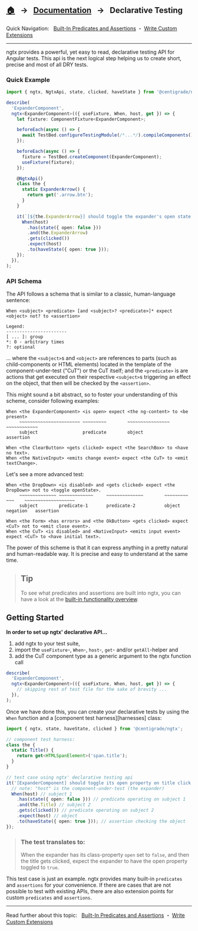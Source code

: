 ## [🏠][home] &nbsp; → &nbsp; **[Documentation][docs]** &nbsp; → &nbsp; Declarative Testing

[home]: ../README.md
[docs]: ../DOCUMENTATION.md
[declarative]: ./built-in.md
[extensions]: ./custom-extensions.md

Quick Navigation: &nbsp; [Built-In Predicates and Assertions][declarative] ・ [Write Custom Extensions][extensions]

---

ngtx provides a powerful, yet easy to read, declarative testing API for Angular tests. This api is the next logical step helping us to create short, precise and most of all DRY tests.

### Quick Example

```ts
import { ngtx, NgtxApi, state, clicked, haveState } from '@centigrade/ngtx';

describe(
  'ExpanderComponent',
  ngtx<ExpanderComponent>(({ useFixture, When, host, get }) => {
    let fixture: ComponentFixture<ExpanderComponent>;

    beforeEach(async () => {
      await TestBed.configureTestingModule(/*...*/).compileComponents();
    });

    beforeEach(async () => {
      fixture = TestBed.createComponent(ExpanderComponent);
      useFixture(fixture);
    });

    @NgtxApi()
    class the {
      static ExpanderArrow() {
        return get('.arrow.btn');
      }
    }

    it(`[${the.ExpanderArrow}] should toggle the expander's open state on click`, () => {
      When(host)
        .has(state({ open: false }))
        .and(the.ExpanderArrow)
        .gets(clicked())
        .expect(host)
        .to(haveState({ open: true }));
    });
  }),
);
```

### API Schema

The API follows a schema that is similar to a classic, human-language sentence:

```
When <subject> <predicate> [and <subject>? <predicate>]* expect <object> not? to <assertion>

Legend:
-----------------------
[ ... ]: group
*: 0 - arbitrary times
?: optional
```

... where the `<subject>`s and `<object>` are references to parts (such as child-components or HTML elements) located in the template of the component-under-test ("CuT") or the CuT itself; and the `<predicate>` is are actions that get executed on their respective `<subject>`s triggering an effect on the object, that then will be checked by the `<assertion>`.

This might sound a bit abstract, so to foster your understanding of this scheme, consider following examples:

```
When <the ExpanderComponent> <is open> expect <the ng-content> to <be present>
     ~~~~~~~~~~~~~~~~~~~~~~~ ~~~~~~~~~        ~~~~~~~~~~~~~~~~    ~~~~~~~~~~~~
     subject                 predicate        object              assertion

When <the ClearButton> <gets clicked> expect <the SearchBox> to <have no text>.
When <the NativeInput> <emits change event> expect <the CuT> to <emit textChange>.
```

Let's see a more advanced test:

```
When <the DropDown> <is disabled> and <gets clicked> expect <the DropDown> not to <toggle openState>.
     ~~~~~~~~~~~~~~ ~~~~~~~~~~~~~     ~~~~~~~~~~~~~~        ~~~~~~~~~      ~~~    ~~~~~~~~~~~~~~~~~~~
     subject        predicate-1       predicate-2           object     negation   assertion

When <the Form> <has errors> and <the OkButton> <gets clicked> expect <CuT> not to <emit close event>.
When <the CuT> <is disabled> and <NativeInput> <emits input event> expect <CuT> to <have initial text>.
```

The power of this scheme is that it can express anything in a pretty natural and human-readable way. It is precise and easy to understand at the same time.

> ## Tip
>
> To see what predicates and assertions are built into ngtx, you can have a look at the [built-in functionality overview][declarative].

## Getting Started

**In order to set up ngtx' declarative API...**

1. add ngtx to your test suite,
2. import the `useFixture`-, `When`-, `host`-, `get`- and/or `getAll`-helper and
3. add the CuT component type as a generic argument to the ngtx function call

```ts
describe(
  'ExpanderComponent',
  ngtx<ExpanderComponent>(({ useFixture, When, host, get }) => {
    // skipping rest of test file for the sake of brevity ...
  }),
);
```

Once we have done this, you can create your declarative tests by using the `When` function and a [component test harness][harnesses] class:

```ts
import { ngtx, state, haveState, clicked } from '@centigrade/ngtx';

// component test harness:
class the {
  static Title() {
    return get<HTMLSpanElement>('span.title');
  }
}

// test case using ngtx' declarative testing api
it('[ExpanderComponent] should toggle its open property on title click', () => {
  // note: "host" is the component-under-test (the expander)
  When(host) // subject 1
    .has(state({ open: false })) // predicate operating on subject 1
    .and(the.Title) // subject 2
    .gets(clicked()) // predicate operating on subject 2
    .expect(host) // object
    .to(haveState({ open: true })); // assertion checking the object
});
```

> ### The test translates to:
>
> When the expander has its class-property `open` set to `false`, and then the title gets clicked,
> expect the expander to have the open property toggled to `true`.

This test case is just an example. ngtx provides many built-in `predicates` and `assertions` for your convenience. If there are cases that are not possible to test with existing APIs, there are also extension points for custom `predicates` and `assertions`.

---

Read further about this topic: &nbsp; [Built-In Predicates and Assertions][declarative] ・ [Write Custom Extensions][extensions]

